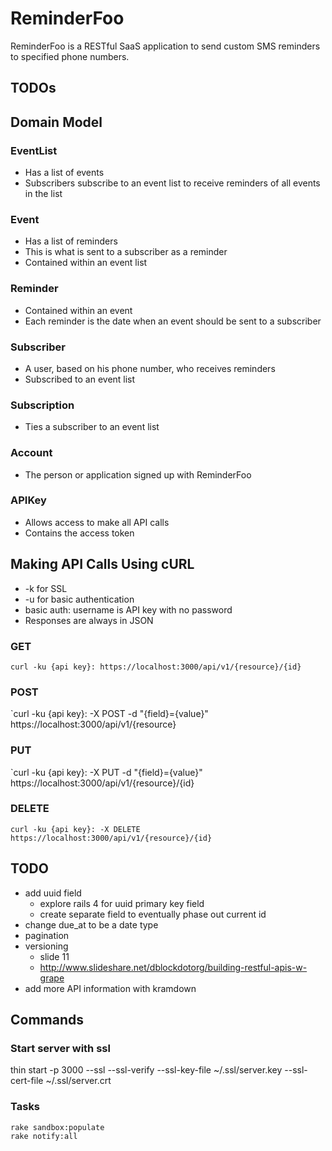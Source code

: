# ReminderFoo

ReminderFoo is a RESTful SaaS application to send custom SMS reminders to specified phone numbers.

## TODOs

## Domain Model

### EventList

- Has a list of events
- Subscribers subscribe to an event list to receive reminders of all events in the list

### Event

- Has a list of reminders
- This is what is sent to a subscriber as a reminder
- Contained within an event list

### Reminder

- Contained within an event
- Each reminder is the date when an event should be sent to a subscriber

### Subscriber

- A user, based on his phone number, who receives reminders
- Subscribed to an event list

### Subscription

- Ties a subscriber to an event list

### Account

- The person or application signed up with ReminderFoo

### APIKey

- Allows access to make all API calls
- Contains the access token

## Making API Calls Using cURL

- -k for SSL
- -u for basic authentication
- basic auth: username is API key with no password
- Responses are always in JSON

### GET
`curl -ku {api key}: https://localhost:3000/api/v1/{resource}/{id}`

### POST
`curl -ku {api key}: -X POST -d "{field}={value}" https://localhost:3000/api/v1/{resource}

### PUT
`curl -ku {api key}: -X PUT -d "{field}={value}" https://localhost:3000/api/v1/{resource}/{id}

### DELETE
`curl -ku {api key}: -X DELETE https://localhost:3000/api/v1/{resource}/{id}`

## TODO

* add uuid field
  * explore rails 4 for uuid primary key field
  * create separate field to eventually phase out current id
* change due_at to be a date type
* pagination
* versioning
  * slide 11
  * http://www.slideshare.net/dblockdotorg/building-restful-apis-w-grape
* add more API information with kramdown

## Commands

### Start server with ssl
thin start -p 3000 --ssl --ssl-verify --ssl-key-file ~/.ssl/server.key --ssl-cert-file ~/.ssl/server.crt

### Tasks
```
rake sandbox:populate
rake notify:all
```
